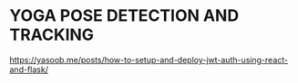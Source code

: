 # YOGA POSE DETECTION AND TRACKING 

https://yasoob.me/posts/how-to-setup-and-deploy-jwt-auth-using-react-and-flask/